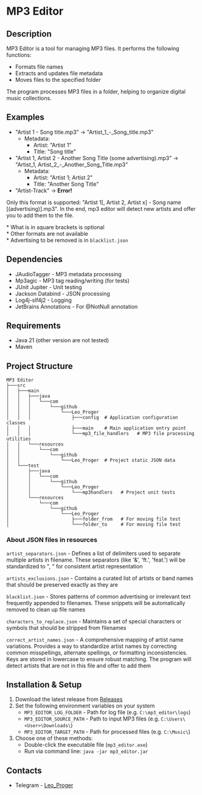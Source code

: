 # MP3 Editor

## Description

MP3 Editor is a tool for managing MP3 files. It performs the following functions:

- Formats file names
- Extracts and updates file metadata
- Moves files to the specified folder

The program processes MP3 files in a folder, helping to organize digital music collections.

## Examples

- "Artist 1 - Song title.mp3" -> "Artist_1_-_Song_title.mp3"
    - Metadata:
        - Artist: "Artist 1"
        - Title: "Song title"
- "Artist 1, Artist 2 - Another Song Title (some advertising).mp3" -> "Artist_1, Artist_2_-_Another_Song_Title.mp3"
    - Metadata:
        - Artist: "Artist 1; Artist 2"
        - Title: "Another Song Title"
- "Artist-Track" -> **Error!**

Only this format is supported: "Artist 1[, Artist 2, Artist x] - Song name [(advertising)].mp3".
In the end, mp3 editor will detect new artists and offer you to add them to the file.

\* What is in square brackets is optional \
\* Other formats are not available \
\* Advertising to be removed is in `blacklist.json`

## Dependencies

- JAudioTagger - MP3 metadata processing
- Mp3agic - MP3 tag reading/writing (for tests)
- JUnit Jupiter - Unit testing
- Jackson Databind - JSON processing
- Log4j-slf4j2 - Logging
- JetBrains Annotations - For @NotNull annotation

## Requirements

- Java 21 (other version are not tested)
- Maven

## Project Structure

```
MP3 Editor
├───src
│   ├───main
│   │   ├───java
│   │   │   └───com
│   │   │       └───github
│   │   │           └───Leo_Proger
│   │   │               ├───config  # Application configuration classes
│   │   │               ├───main    # Main application entry point
│   │   │               └───mp3_file_handlers   # MP3 file processing utilities
│   │   └───resources
│   │       └───com
│   │           └───github
│   │               └───Leo_Proger  # Project static JSON data
│   └───test
│       ├───java
│       │   └───com
│       │       └───github
│       │           └───Leo_Proger
│       │               └───mp3handlers   # Project unit tests
│       └───resources
│           └───com
│               └───github
│                   └───Leo_Proger
│                       ├───folder_from   # For moving file test
│                       └───folder_to     # For moving file test
```

### About JSON files in resources

`artist_separators.json` - Defines a list of delimiters used to separate multiple artists in filename. These
separators (like '&', 'ft.', 'feat.') will be standardized to ", " for consistent artist representation

`artists_exclusions.json` - Contains a curated list of artists or band names that should be preserved exactly as they
are

`blacklist.json` - Stores patterns of common advertising or irrelevant text frequently appended to filenames. These
snippets will be automatically removed to clean up file names

`characters_to_replace.json` - Maintains a set of special characters or symbols that should be stripped from filenames

`correct_artist_names.json` - A comprehensive mapping of artist name variations. Provides a way to standardize artist
names by correcting common misspellings, alternate spellings, or formatting inconsistencies. Keys are stored in
lowercase to ensure robust matching. The program will detect artists that are not in this file and offer to add them

## Installation & Setup

1. Download the latest release from [Releases](https://github.com/Leo-Proger/mp3-editor/releases)
2. Set the following environment variables on your system
    - `MP3_EDITOR_LOG_FOLDER` - Path for log file (e.g. `C:\mp3_editor\logs`)
    - `MP3_EDITOR_SOURCE_PATH` - Path to input MP3 files (e.g. `C:\Users\<User>\Downloads\`)
    - `MP3_EDITOR_TARGET_PATH` - Path for processed files (e.g. `C:\Music\`)
3. Choose one of these methods:
    - Double-click the executable file (`mp3_editor.exe`)
    - Run via command line: `java -jar mp3_editor.jar`

## Contacts

- Telegram - [Leo_Proger](https://t.me/leo_proger)